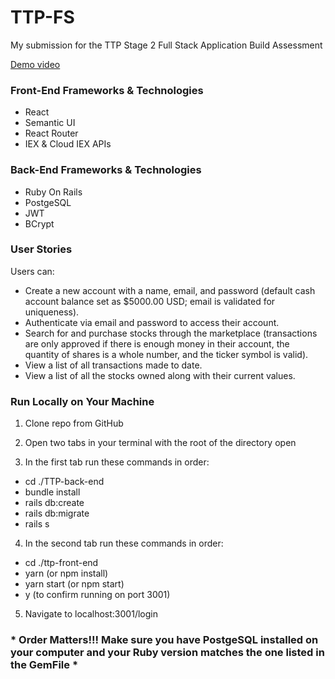 # TTP-FS
My submission for the TTP Stage 2 Full Stack Application Build Assessment

[Demo video](https://drive.google.com/file/d/1b5Ua3u0HdCSDYaidstLuIw0BAwPXHz97/view)

### Front-End Frameworks & Technologies
- React
- Semantic UI
- React Router
- IEX & Cloud IEX APIs

### Back-End Frameworks & Technologies
- Ruby On Rails
- PostgeSQL
- JWT
- BCrypt

### User Stories
Users can:
- Create a new account with a name, email, and password (default cash account balance set as $5000.00 USD; email is validated for uniqueness).
- Authenticate via email and password to access their account.
- Search for and purchase stocks through the marketplace (transactions are only approved if there is enough money in their account, the quantity of shares is a whole number, and the ticker symbol is valid).
- View a list of all transactions made to date.
- View a list of all the stocks owned along with their current values.

### Run Locally on Your Machine
1. Clone repo from GitHub

2. Open two tabs in your terminal with the root of the directory open

3. In the first tab run these commands in order:
- cd ./TTP-back-end
- bundle install
- rails db:create
- rails db:migrate
- rails s

4. In the second tab run these commands in order:
- cd ./ttp-front-end
- yarn (or npm install)
- yarn start (or npm start) 
- y (to confirm running on port 3001)

5. Navigate to localhost:3001/login

### * Order Matters!!! Make sure you have PostgeSQL installed on your computer and your Ruby version matches the one listed in the GemFile *
